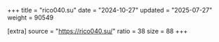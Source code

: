 +++
title = "rico040.su"
date = "2024-10-27"
updated = "2025-07-27"
weight = 90549

[extra]
source = "https://rico040.su/"
ratio = 38
size = 88
+++
